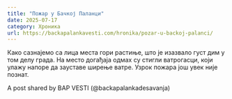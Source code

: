 ```yaml
---
title: "Пожар у Бачкој Паланци"
date: 2025-07-17
category: Хроника
url: https://backapalankavesti.com/hronika/pozar-u-backoj-palanci/
---
```


Како сазнајемо са лица места гори растиње, што је изазвало густ дим у том делу града. На место догађаја одмах су стигли ватрогасци, који улажу напоре да зауставе ширење ватре. Узрок пожара још увек није познат.

A post shared by BAP VESTI (@backapalankadesavanja)
